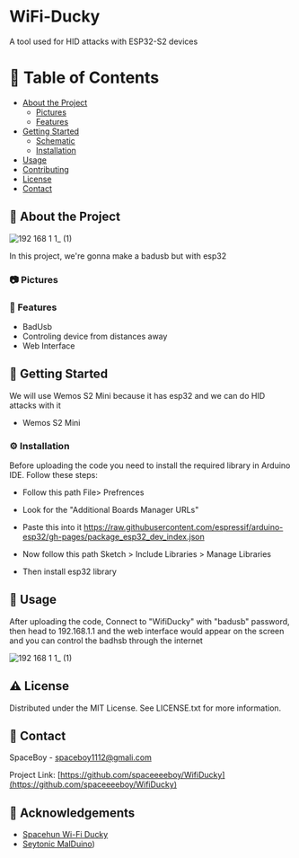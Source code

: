 # WiFi-Ducky
A tool used for HID attacks with ESP32-S2 devices
<!-- Table of Contents -->
# :notebook_with_decorative_cover: Table of Contents

- [About the Project](#star2-about-the-project)
  * [Pictures](#camera-Pictures)
  * [Features](#dart-features)
- [Getting Started](#toolbox-getting-started)
  * [Schematic](#electric_plug-Schematic)
  * [Installation](#gear-installation)
- [Usage](#eyes-usage)
- [Contributing](#wave-contributing)
- [License](#warning-license)
- [Contact](#handshake-contact)

  

<!-- About the Project -->
## :star2: About the Project

![192 168 1 1_ (1)](https://o.remove.bg/downloads/c495a6cc-1ce2-46db-9c06-26951ccadee0/wemos-s2-mini-esp32-s2-top-600x315w_-_2023-06-13T140837.324-removebg-preview.png)

In this project, we're gonna make a badusb but with esp32


<!-- Pictures -->
### :camera: Pictures




<!-- Features -->
### :dart: Features

- BadUsb
- Controling device from distances away
- Web Interface

<!-- Getting Started -->
## 	:toolbox: Getting Started

We will use Wemos S2 Mini because it has esp32 and we can do HID attacks with it

- Wemos S2 Mini




<!-- Installation -->
### :gear: Installation

Before uploading the code you need to install the required library in Arduino IDE. Follow these steps:

- Follow this path File> Prefrences
- Look for the "Additional Boards Manager URLs"
- Paste this into it https://raw.githubusercontent.com/espressif/arduino-esp32/gh-pages/package_esp32_dev_index.json

- Now follow this path Sketch > Include Libraries > Manage Libraries
- Then install esp32 library

   
<!-- Usage -->
## :eyes: Usage

After uploading the code, Connect to "WifiDucky" with "badusb" password, then head to 192.168.1.1 and the web interface would appear on the screen and you can control the badhsb through the internet

![192 168 1 1_ (1)](https://github.com/spaceeeeboy/Wifi-Ducky/assets/97615989/95a227b3-1617-4f7d-a187-3d3b88518d56)


<!-- License -->
## :warning: License

Distributed under the MIT License. See LICENSE.txt for more information.


<!-- Contact -->
## :handshake: Contact

SpaceBoy - spaceboy1112@gmali.com

Project Link: [https://github.com/spaceeeeboy/WifiDucky](https://github.com/spaceeeeboy/WifiDucky)

<!-- Acknowledgments -->
## :gem: Acknowledgements 

 - [Spacehun Wi-Fi Ducky](https://github.com/spacehuhn/wifi_ducky)
 - [Seytonic MalDuino](https://github.com/Seytonic/malduino))

